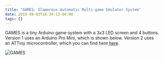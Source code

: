 ```yaml
---
title: "GAMES: Glamorous Automatic Multi-game Emulator System"
date: 2019-09-03T16:34:13-04:00
tags: []
---
```

GAMES is a tiny Arduino game system with a 3x3 LED screen and 4 buttons. Version 1 uses an Arduino Pro Mini, which is shown below. Version 2 uses an ATTiny microcontroller, which you can find here [here](https://johanv.net/ATinyGame/).

![GAMES](/gallery/random/images/games-1.JPG)
